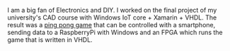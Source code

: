  I am a big fan of Electronics and DIY. I worked on the final project of my university's CAD course with Windows IoT core + Xamarin + VHDL. The result was a [ping pong game](https://github.com/0xaryan/PingPongGame_CAD_VGA) that can be controlled with a smartphone, sending data to a RaspberryPi with Windows and an FPGA which runs the game that is written in VHDL. 